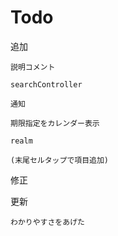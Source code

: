 # Todo

追加

    説明コメント

    searchController
    
    通知

    期限指定をカレンダー表示

    realm
    
    (末尾セルタップで項目追加)
    
修正

更新

    わかりやすさをあげた
